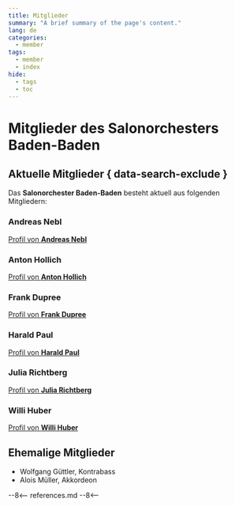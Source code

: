 ```yaml
---
title: Mitglieder
summary: "A brief summary of the page's content."
lang: de
categories:
  - member
tags:
  - member
  - index
hide:
  - tags
  - toc
---
```


# Mitglieder des Salonorchesters Baden-Baden

<!-- more -->

## Aktuelle Mitglieder { data-search-exclude }

Das **Salonorchester Baden-Baden** besteht aktuell aus folgenden Mitgliedern:

### Andreas Nebl

[Profil von **Andreas Nebl**](andreas-nebl.md)

### Anton Hollich

[Profil von **Anton Hollich**](anton-hollich.md)

### Frank Dupree

[Profil von **Frank Dupree**](frank-dupree.md)

### Harald Paul

[Profil von **Harald Paul**](harald-paul.md)

### Julia Richtberg

[Profil von **Julia Richtberg**](julia-richtberg.md)

### Willi Huber

[Profil von **Willi Huber**](willi-huber.md)

## Ehemalige Mitglieder

* Wolfgang Güttler, Kontrabass
* Alois Müller, Akkordeon

--8<--
references.md
--8<--
